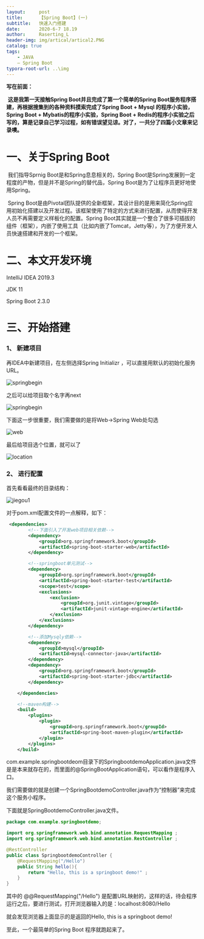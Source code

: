 ```yaml
---
layout:     post
title:      【Spring Boot】(一)
subtitle:   快速入门搭建
date:       2020-6-7 18.19
author:     Raserting_L
header-img: img/artical/artical2.PNG
catalog: true
tags:
    - JAVA
    — Spring Boot
typora-root-url: ..\img
---
```






**写在前面：**

​	**这是我第一天接触Spring Boot并且完成了第一个简单的Spring Boot服务程序搭建，再根据搜集到的各种资料摸索完成了Spring Boot + Mysql 的程序小实验，Spring Boot + Mybatis的程序小实验，Spring Boot + Redis的程序小实验之后写的，算是记录自己学习过程，如有错误望见谅。对了，一共分了四篇小文章来记录噢。**

# 一、关于Spring Boot

​	我们指导Sprnig Boot是和Spring息息相关的，Spring Boot是Spring发展到一定程度的产物，但是并不是Spring的替代品，Spring Boot是为了让程序员更好地使用Spring。

​	Spring Boot是由Pivotal团队提供的全新框架，其设计目的是用来简化Spring应用初始化搭建以及开发过程。该框架使用了特定的方式来进行配置，从而使得开发人员不再需要定义样板化的配置。Spring Boot其实就是一个整合了很多可插拔的组件（框架），内嵌了使用工具（比如内嵌了Tomcat，Jetty等），为了方便开发人员快速搭建和开发的一个框架。



# 二、本文开发环境

IntelliJ IDEA 2019.3

JDK 11

Spring Boot 2.3.0



# 三、开始搭建

### 1、 新建项目

再IDEA中新建项目，在左侧选择Spring Initializr  ，可以直接用默认的初始化服务URL。

![springbegin](/imgs_in_articals/springbegin.PNG)

之后可以给项目取个名字再next

![springbegin](/imgs_in_articals/springbegin.PNG)

下面这一步很重要，我们需要做的是将Web->Spring Web处勾选

![web](/imgs_in_articals/web.PNG)

最后给项目选个位置，就可以了

![location](/imgs_in_articals/location.PNG)



### 2、 进行配置

首先看看最终的目录结构：

![jiegou1](/imgs_in_articals/jiegou1.PNG)

对于pom.xml配置文件的一点解释，如下：

```xml
 <dependencies>
        <!--下面引入了开发web项目相关依赖-->
        <dependency>
            <groupId>org.springframework.boot</groupId>
            <artifactId>spring-boot-starter-web</artifactId>
        </dependency>

        <!--springboot单元测试-->
        <dependency>
            <groupId>org.springframework.boot</groupId>
            <artifactId>spring-boot-starter-test</artifactId>
            <scope>test</scope>
            <exclusions>
                <exclusion>
                    <groupId>org.junit.vintage</groupId>
                    <artifactId>junit-vintage-engine</artifactId>
                </exclusion>
            </exclusions>
        </dependency>

        <!--添加Mysqly依赖-->
        <dependency>
            <groupId>mysql</groupId>
            <artifactId>mysql-connector-java</artifactId>
        </dependency>
        <dependency>
            <groupId>org.springframework.boot</groupId>
            <artifactId>spring-boot-starter-jdbc</artifactId>
        </dependency>

    </dependencies>

    <!--maven构建-->
    <build>
        <plugins>
            <plugin>
                <groupId>org.springframework.boot</groupId>
                <artifactId>spring-boot-maven-plugin</artifactId>
            </plugin>
        </plugins>
    </build>
```



com.example.springbootdeom目录下的SpringbootdemoApplication.java文件是是本来就存在的，而里面的@SpringBootApplication语句，可以看作是程序入口。

我们需要做的就是创建一个SpringBootdemoController.java作为“控制器”来完成这个服务小程序。

下面就是SpringBootdemoController.java文件。

```java
package com.example.springbootdemo;

import org.springframework.web.bind.annotation.RequestMapping ;
import org.springframework.web.bind.annotation.RestController ;

@RestController
public class SpringbootdemoController {
    @RequestMapping("/Hello")
    public String hello(){
        return "Hello, this is a springboot demo!" ;
    }
}


```

其中的 @@RequestMapping("/Hello")  是配置URL映射的，这样的话，待会程序运行之后，要进行测试，打开浏览器输入的是：localhost:8080/Hello

就会发现浏览器上面显示的是返回的Hello, this is a springboot demo!



至此，一个最简单的Spring Boot 程序就跑起来了。
